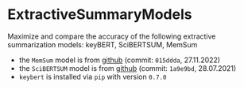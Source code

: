 # ExtractiveSummaryModels
Maximize and compare the accuracy of the following extractive summarization models: keyBERT, SciBERTSUM, MemSum

* the `MemSum` model is from [github](https://github.com/nianlonggu/memsum) (commit: `015ddda`, 27.11.2022)
* the `SciBERTSUM` model is from [github](https://github.com/atharsefid/SciBERTSUM) (commit: `1a9e9bd`, 28.07.2021)
* `keybert` is installed via `pip` with version `0.7.0`
